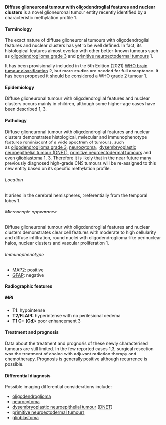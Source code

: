 
**Diffuse glioneuronal tumour with oligodendroglial features and nuclear clusters** is a novel glioneuronal tumour entity recently identified by a characteristic methylation profile 1.

#### Terminology

The exact nature of diffuse glioneuronal tumours with oligodendroglial features and nuclear clusters has yet to be well defined. In fact, its histological features almost overlap with other better-known tumours such as [oligodendroglioma grade 3](https://radiopaedia.org/articles/oligodendroglioma) and [primitive neuroectodermal tumours](https://radiopaedia.org/articles/primitive-neuroectodermal-tumour-of-the-cns) 1.

It has been provisionally included in the 5th Edition (2021) [WHO brain tumour classification](https://radiopaedia.org/articles/who-classification-of-cns-tumours-1) 2, but more studies are needed for full acceptance. It has been proposed it should be considered a WHO grade 2 tumour 1. 

#### Epidemiology

Diffuse glioneuronal tumour with oligodendroglial features and nuclear clusters occurs mainly in children, although some higher-age cases have been described 1, 3.

#### Pathology

Diffuse glioneuronal tumour with oligodendroglial features and nuclear clusters demonstrates histological, molecular and immunophenotype features reminiscent of a wide spectrum of tumours, such as [oligodendroglioma grade 3](https://radiopaedia.org/articles/oligodendroglioma), [neurocytoma](https://radiopaedia.org/articles/neurocytoma),  [dysembryoplastic neuroepithelial tumour (DNET)](https://radiopaedia.org/articles/dysembryoplastic-neuroepithelial-tumour), [primitive neuroectodermal tumours](https://radiopaedia.org/articles/primitive-neuroectodermal-tumour-of-the-cns) and even [glioblastoma](https://radiopaedia.org/articles/glioblastoma-idh-wildtype) 1, 3. Therefore it is likely that in the near future many previously diagnosed high-grade CNS tumours will be re-assigned to this new entity based on its specific methylation profile.

###### Location

It arises in the cerebral hemispheres, preferentially from the temporal lobes 1.

###### Microscopic appearance

Diffuse glioneuronal tumour with oligodendroglial features and nuclear clusters demonstrates clear cell features with moderate to high cellularity and diffuse infiltration, round nuclei with oligodendroglioma-like perinuclear halos, nuclear clusters and vascular proliferation 1.

###### Immunophenotype

- [MAP2](https://radiopaedia.org/articles/missing?article%5Btitle%5D=map2): positive
- [GFAP](https://radiopaedia.org/articles/glial-fibrillary-acid-protein-gfap): negative

#### Radiographic features

##### MRI

- **T1**: hypointense
- **T2/FLAIR:** hyperintense with no perilesional oedema
- **T1 C+ (Gd):** poor enhancement 3

#### Treatment and prognosis

Data about the treatment and prognosis of these newly characterised tumours are still limited. In the few reported cases 1,3, surgical resection was the treatment of choice with adjuvant radiation therapy and chemotherapy. Prognosis is generally positive although recurrence is possible.

#### Differential diagnosis

Possible imaging differential considerations include:

- [oligodendroglioma](https://radiopaedia.org/articles/oligodendroglioma)
- [neurocytoma](https://radiopaedia.org/articles/neurocytoma) 
- [dysembryoplastic neuroepithelial tumour](https://radiopaedia.org/articles/dysembryoplastic-neuroepithelial-tumour) ([DNET](https://radiopaedia.org/articles/dysembryoplastic-neuroepithelial-tumour))
- [primitive neuroectodermal tumours](https://radiopaedia.org/articles/primitive-neuroectodermal-tumour-of-the-cns)
- [glioblastoma](https://radiopaedia.org/articles/glioblastoma-idh-wildtype)